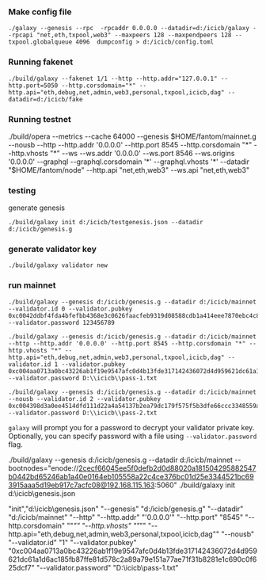 
### Make config file
```shell
./galaxy --genesis --rpc  -rpcaddr 0.0.0.0 --datadir=d:/icicb/galaxy --rpcapi "net,eth,txpool,web3" --maxpeers 128 --maxpendpeers 128 --txpool.globalqueue 4096  dumpconfig > d:/icicb/config.toml
```

### Running fakenet
```shell
./build/galaxy --fakenet 1/1 --http --http.addr="127.0.0.1" --http.port=5050 --http.corsdomain="*" --http.api="eth,debug,net,admin,web3,personal,txpool,icicb,dag" --datadir=d:/icicb/fake
```

### Running testnet
./build/opera --metrics  --cache 64000 --genesis
$HOME/fantom/mainnet.g --nousb --http --http.addr '0.0.0.0' --http.port 8545 --http.corsdomain "*" --http.vhosts "*" --ws --ws.addr '0.0.0.0' --ws.port 8546  --ws.origins '0.0.0.0' --graphql --graphql.corsdomain '*' --graphql.vhosts '*' --datadir "$HOME/fantom/node" --http.api "net,eth,web3" --ws.api "net,eth,web3"


### testing

generate genesis

```shell
./build/galaxy init d:/icicb/testgenesis.json --datadir d:/icicb/genesis.g
```

### generate validator key
```shell
./build/galaxy validator new
```

### run mainnet
```shell
./build/galaxy --genesis d:/icicb/genesis.g --datadir d:/icicb/mainnet --validator.id 0 --validator.pubkey 0xc0042ddbf4fda4bfefbb4368e3c0626faacfeb9319d08588cdb1a414eee7870ebc4c806aed6c5b01c2b2de5c60ba1cf98510dd4bcaecd56ad2dadc3c976279003797  --validator.password 123456789
```

```shell
./build/galaxy --genesis d:/icicb/genesis.g --datadir d:/icicb/mainnet --http --http.addr '0.0.0.0' --http.port 8545 --http.corsdomain "*" --http.vhosts "*" --http.api="eth,debug,net,admin,web3,personal,txpool,icicb,dag" --validator.id 1 --validator.pubkey 0xc004aa0713a0bc43226ab1f19e9547afc0d4b13fde317142436072d4d959621dc61a1d6ac185fb87ffe81d578c2a89a79e151a77ae71f31b8281e1c690c0f625dcf7 --validator.password D:\\icicb\\pass-1.txt

./build/galaxy --genesis d:/icicb/genesis.g --datadir d:/icicb/mainnet --nousb --validator.id 2 --validator.pubkey 0xc004398d3a0ee4514dfd111d22a4a54137b2ea79dc179f575f5b3dfe66ccc3348559a28af9ed7c075e3b93a5ff338dc657606104b3030ebcd95d7ad52fa62199553f --validator.password D:\\icicb\\pass-2.txt
```

`galaxy` will prompt you for a password to decrypt your validator private key. Optionally, you can
specify password with a file using `--validator.password` flag.

./build/galaxy --genesis d:/icicb/genesis.g --datadir d:/icicb/mainnet --bootnodes="enode://2cecf66045ee5f0defb2d0d88020a181504295882547b0442bd65246ab1a40e0164eb105558a22c4ce376bc01d25e3344521bc693915aaa5d19eb917c7acfc08@192.168.115.163:5060"
./build/galaxy init d:\\icicb\\genesis.json 

"init","d:\\icicb\\genesis.json"
"--genesis" 
"d:/icicb/genesis.g"
"--datadir"
"d:/icicb/mainnet"
"--http"
"--http.addr"
"'0.0.0.0'"
"--http.port"
"8545"
"--http.corsdomain"
"\"*\""
"--http.vhosts"
"\"*\""
"--http.api=\"eth,debug,net,admin,web3,personal,txpool,icicb,dag\""
"--nousb"
"--validator.id"
"1"
"--validator.pubkey"
"0xc004aa0713a0bc43226ab1f19e9547afc0d4b13fde317142436072d4d959621dc61a1d6ac185fb87ffe81d578c2a89a79e151a77ae71f31b8281e1c690c0f625dcf7"
"--validator.password"
"D:\\icicb\\pass-1.txt"
